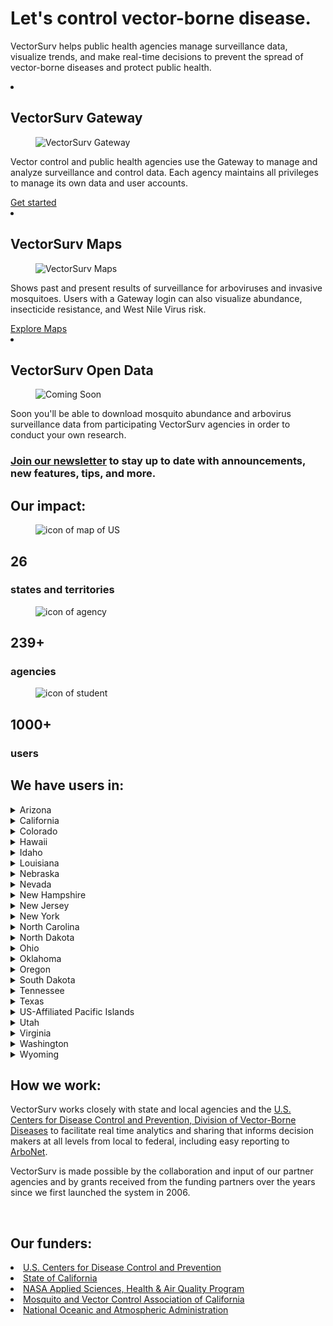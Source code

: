 <div class="grid-container2">
    <div class= "box2">
        <h1>  Let's control vector-borne disease.
        </h1>
        <p>
            VectorSurv helps public health agencies manage surveillance data, visualize trends, and make real-time decisions to prevent the spread of vector-borne diseases and protect public health.
        </p>
    </div>
</div>

  <section class="breweries" id="breweries">
    <ml>
      <li>
        <h2>
            VectorSurv Gateway
        </h2>
        <figure>
          <img src="/assets/images/gateway4.png" alt="VectorSurv Gateway">
        </figure>
        <p>
          Vector control and public health agencies use the Gateway to manage and analyze surveillance and control data. Each agency maintains all privileges to manage its own data and user accounts. 
        </p>
        <div class="new-button"> 
            <a class="linkclass" href="https://vectorsurv.org/starting/">Get started</a><br>
        </div>
      </li>
      <li>
        <h2>
            VectorSurv Maps
        </h2>
        <figure>
          <img src="/assets/images/maps4.png" alt="VectorSurv Maps">
        </figure>
        <p>
          Shows past and present results of surveillance for arboviruses and invasive mosquitoes. Users with a Gateway login can also visualize abundance, insecticide resistance, and West Nile Virus risk.
        </p>
         <div class="new-button"> 
            <a class="linkclass" href="https://maps.vectorsurv.org//">Explore Maps</a><br>
        </div>
      </li>
      <li>
         <h2>
            VectorSurv Open Data
        </h2>       
        <figure>
          <img src="/assets/images/comingsoon3.png" alt="Coming Soon">
        </figure>
            <p>
            Soon you'll be able to download mosquito abundance and arbovirus surveillance data from participating VectorSurv agencies in order to conduct your own research.  
            </p>
      </li>
    </ml>
  </section>

<div class="grid-container-full">
    <div class= "boxfull2">
        <h3><u><a class="linkclass" href="https://vectorsurv.org/newsletter" target="_blank">Join our newsletter</a></u> to stay up to date with announcements, new features, tips, and more. 
        </h3>
    </div>
</div>

<div class="grid-container-full">
    <div class= "boxfull">
        <h2> Our impact:
        </h2>
    </div>
</div>
<div class="grid-container-3">
    <div class= "box3">
        <figure>
          <img src="/assets/images/mapicon.png" alt="icon of map of US">
        </figure>
        <h2> 26 </h2>
        <h3> states and territories </h3>
    </div>
    <div class= "box3">
        <figure>
          <img src="/assets/images/enterprise.png" alt="icon of agency">
        </figure>
        <h2> 239+ </h2>
        <h3> agencies </h3>
    </div>
    <div class= "box3">
        <figure>
          <img src="/assets/images/student.png" alt="icon of student">
        </figure>
        <h2> 1000+ </h2>
        <h3> users </h3>
    </div> 
</div>

<div class="grid-container">
    <div class= "box">
        <h2> We have users in: </h2>
        <article>
            <details>
                <summary>Arizona</summary>
                <p>
                <ul>
                    <li>
                        <a href="https://www.azdhs.gov/preparedness/epidemiology-disease-control/vector-borne-zoonotic-diseases/index.php" target="_blank">Arizona Department of Health Services</a>
                    </li>
                </ul>
                </p>
            </details>
                        <details>
                <summary>California</summary>
                <p>
                    <ul>
                        <li>
                            <a href="https://www.cdph.ca.gov/Programs/CID/DCDC/Pages/VBDS.aspx" target="_blank">California Department of Public Health, Vector-Borne Disease Section</a><br>
                        </li>
                        <li>
                            <a href="https://westnile.ca.gov" target="_blank">California West Nile virus Website</a><br>
                        </li>
                        <li>
                            <a href="https://www.mvcac.org/" target="_blank">Mosquito and Vector Control Association of California</a>
                        </li>
                        <li>
                            <a href="http://www.arcgis.com/home/webmap/viewer.html?webmap=604a0fe9f2b74e98a53b53d192b2ac67&extent=-131.4442,32.5803,-108.7025,41.6862" target="_blank">Locations of mosquito control agencies</a>
                        </li>
                        <li>
                            <a href="https://docs.google.com/forms/d/1jyV6n-36iMzWN7dYjb_7xia0aAaxnVE0qyJehWzVWwQ/edit" target="_blank">California surveillance data request form</a>
                        </li>
                    </ul>
                </p>
            </details>
            <details>
                <summary>Colorado</summary>
                <p>
                  <ul>
                    <li>
                        <a href="https://cdphe.colorado.gov/animal-related-diseases" target="_blank">Colorado Department of Public Health & Environment: Animal-related Diseases</a>
                    </li>
                    <li>
                        <a href="https://coepht.colorado.gov/vector-borne-disease" target="_blank">Colorado Environmental Public Health Tracking: Vector-borne Disease</a>
                    </li>
                  </ul>
                </p>
            </details>
            <details>
                <summary>Hawaii</summary>
                <p>
                  <ul>
                    <li>
                        <a href="https://health.hawaii.gov/docd/disease_listing/arboviral-disease/" target="_blank">Hawaii State Department of Health</a>
                    </li>
                  </ul>
                </p>
            </details>
            <details>
                <summary>Idaho</summary>
                <p>
                  <ul>
                    <li>
                        <a href="https://healthandwelfare.idaho.gov/health-wellness/diseases-conditions/west-nile-virus" target="_blank">Idaho Department of Health & Welfare: West Nile Virus</a>
                    </li>
                  </ul>
                </p>
            </details>
            <!-- <details>
                <summary>Kentucky</summary>
                <p>
                <li>
                    <a href="https://www.chfs.ky.gov/agencies/dph/dehp/idb/Pages/tick-borne.aspx" target=blank>Kentucky Cabinet for Health and Family Services: Tickborne Diseases</a>
                </li>
                </p>
            </details> -->
            <details>
                <summary>Louisiana</summary>
                <p>
                  <ul>
                    <li>
                        <a href="https://ldh.la.gov/page/parasitic-vectorborne-diseases" target="_blank">Louisiana Department of Health</a>
                    </li>
                  </ul>
                </p>
            </details>
            <details>
                <summary>Nebraska</summary>
                <p>
                  <ul>
                    <li>
                        <a href="https://dhhs.ne.gov/Pages/West-Nile-Virus-Data.aspx" target="_blank">Nebraska Department of Health and Human Services</a>
                    </li>
                  </ul>
                </p>
            </details>           
             <details>
                <summary>Nevada</summary>
                <p>
                <ul>
                  <li>
                      <a href="https://www.nnph.org/programs-and-services/environmental-health/vector-borne-diseases/index.php" target="_blank">Nevada Department of Health and Human Services</a>
                  </li>
                </ul>
                </p>
            </details>
            <details>
                <summary>New Hampshire</summary>
                <p>
                  <ul>
                    <li>
                        <a href="https://www.dhhs.nh.gov/programs-services/disease-prevention/infectious-disease-control/mosquito-borne-illnesses" target="_blank">New Hampshire Department of Health and Human Services</a>
                    </li>
                  </ul>
                </p>
            </details> 
            <details>
                <summary>New Jersey</summary>
                <p>
                  <ul>
                    <li>
                        <a href="https://www.nj.gov/health/cd/statistics/arboviral-stats/" target="_blank">New Jersey Department of Health Vector-borne Surveillance Reports</a><br>
                    </li>
                    <li>
                        <a href="https://vectorbio.rutgers.edu/reports/mosquito/" target="_blank">New Jersey Adult Mosquito Surveillance Reports</a>
                    </li>
                  </ul>
                </p>
            </details>
            <details>
                <summary>New York</summary>
                <p>
                  <ul>
                    <li>
                        <a href="https://www.health.ny.gov/diseases/west_nile_virus/" target="_blank">New York State Department of Health: Mosquitoes and Disease</a>
                    </li>
                    <li>
                        <a href="https://www.health.ny.gov/diseases/communicable/lyme/" target="_blank">New York State Department of Health: Lyme Disease and Other Diseases Carried by Ticks </a>
                    </li>
                  </ul>
                </p>
            </details>
            <details>
                <summary>North Carolina</summary>
                <p>
                  <ul>
                    <li>
                        <a href="https://epi.dph.ncdhhs.gov/cd/diseases/arbo.html" target="_blank">North Carolina Department of Health and Human Services</a>
                    </li>
                  </ul>
                </p>
            </details>
            <details>
                <summary>North Dakota</summary>
                <p>
                 <ul>
                    <li>
                        <a href="https://www.health.nd.gov/wnv/west-nile-virus-about" target="_blank">North Dakota Department of Health</a>
                    </li>
                  </ul>
                </p>
            </details>
            <details>
                <summary>Ohio</summary>
                <p>
                  <ul>
                    <li>
                        <a href="https://odh.ohio.gov/know-our-programs/zoonotic-disease-program" target="_blank">Ohio Department of Health Zoonotic Disease Program</a>
                    </li>
                  </ul>
                </p>
            </details>
            <details>
                <summary>Oklahoma</summary>
                <p>
                  <ul>
                    <li>
                        <a href="https://oklahoma.gov/health/health-education/acute-disease-service/disease-information/tickborne-and-mosquitoborne-diseases.html" target="_blank">Oklahoma State Department of Health</a>
                    </li>
                  </ul>
                </p>
            </details>
            <details>
                <summary>Oregon</summary>
                <p>
                  <ul>
                    <li>
                        <a href="https://www.oregon.gov/oha/ph/diseasesconditions/diseasesaz/westnilevirus/pages/wnile.aspx" target="_blank">Oregon Health Authority Public Health Division</a>
                    </li>
                  </ul>
                </p>
            </details>
            <details>
                <summary>South Dakota</summary>
                <p>
                  <ul>
                    <li>
                        <a href="https://doh.sd.gov/diseases/infectious/wnv/" target="_blank">South Dakota Department of Health</a>
                    </li>
                  </ul>
                </p>
            </details>
            <details>
                <summary>Tennessee</summary>
                <p>
                  <ul>
                    <li>
                        <a href="https://www.tn.gov/health/cedep/vector-borne-diseases.html" target="_blank">Tennessee Department of Health</a>
                    </li>
                  </ul>
                </p>
            </details>
            <details>
                <summary>Texas</summary>
                <p>
                  <ul>
                    <li>
                        <a href="https://www.dshs.texas.gov/mosquito-borne-diseases" target="_blank">Texas Department of State Health Services</a>
                    </li>
                  </ul>
                </p>
            </details>
            <details>
                <summary>US-Affiliated Pacific Islands</summary>
                <p>
                  <ul>
                    <li>
                        <a href="https://www.pihoa.org/" target="_blank">Pacific Island Health Officers Association</a>
                    </li>
                    <li>
                        Guam
                    </li>
                    <li>
                        Republic of Palau
                    </li>
                    <li>
                        Commonwealth of the Northern Mariana Islands
                    </li>
                    <li>
                        Federated States of Micronesia
                    </li>
                    <li>
                        Republic of the Marshall Islands
                    </li>
                 </ul>
                </p>
            </details>
            <details>
                <summary>Utah</summary>
                <p>
                  <ul>
                    <li>
                        <a href="https://epi.health.utah.gov/animal-insect-related/" target="_blank" href="#">Utah Department of Health</a>
                    </li>
                    <li>
                        <a href="https://www.umaa.org/" target="_blank">Utah Mosquito Abatement Association</a>
                    </li>
                  </ul>
                </p>
            </details>
            <details>
                <summary>Virginia</summary>
                <p>
                  <ul>
                    <li>
                        <a href="https://www.vdh.virginia.gov/environmental-epidemiology/bugs-human-health/" target="_blank">Virginia Department of Health</a>
                    </li>
                  </ul>
                </p>
            </details>
            <details>
                <summary>Washington</summary>
                <p>
                  <ul>
                    <li>
                        <a href="https://doh.wa.gov/community-and-environment/pests/mosquitoes" target="_blank">Washington State Department of Health</a>
                    </li>
                  </ul>
                </p>
            </details>
            <details>
                <summary>Wyoming</summary>
                <p>
                  <ul>
                    <li>
                        <a href="https://health.wyo.gov/publichealth/infectious-disease-epidemiology-unit/" target="_blank">Wyoming Department of Health Infectious Disease Epidemiology Unit</a>
                    </li>
                  </ul>
                </p>
            </details>
        </article>
    </div>
    <div class= "box">    
        <h2> 
            How we work: 
        </h2>
         <p> 
            VectorSurv works closely with state and local agencies and the <a href="https://www.cdc.gov/ncezid/dvbd/index.html" target="_blank">U.S. Centers for Disease Control and Prevention, Division of Vector-Borne Diseases</a> to facilitate real time analytics and sharing that informs decision makers at all levels from local to federal, including easy reporting to <a href="https://wwwn.cdc.gov/arbonet/maps/ADB_Diseases_Map/index.html" target="_blank">ArboNet</a>. 
        </p>
        <!-- <p> All data in VectorSurv belongs to the agency. ...
        </p> -->
        <p>
            VectorSurv is made possible by the collaboration and input of our partner agencies and by grants received from the funding partners over the years since we first launched the system in 2006.
        </p>
        <br>
        <h2> 
            Our funders: 
        </h2>
        <li>
            <a class="linkclass" href="https://www.cdc.gov/ncezid/dvbd/index.html" target="_blank">U.S. Centers for Disease Control and Prevention</a>
        </li>
        <li>
            <a class="linkclass" href="https://www.ca.gov/" target="_blank">State of California</a>
        </li>
        <li>
            <a class="linkclass" href="https://appliedsciences.nasa.gov/what-we-do/health-air-quality" target="_blank">NASA Applied Sciences, Health & Air Quality Program</a>
        </li>
        <li>
            <a class="linkclass" href="https://www.mvcac.org/" target="_blank">Mosquito and Vector Control Association of California</a>
        </li>
        <li>
            <a class="linkclass" href="https://www.noaa.gov/" target="_blank">National Oceanic and Atmospheric Administration</a>
        </li>
    </div>
</div>
